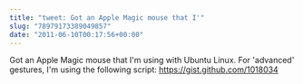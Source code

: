 ```yaml
---
title: "tweet: Got an Apple Magic mouse that I'"
slug: "78979173389049857"
date: "2011-06-10T00:17:56+00:00"
---
```

Got an Apple Magic mouse that I'm using with Ubuntu Linux.  For 'advanced' gestures, I'm using the following script: https://gist.github.com/1018034